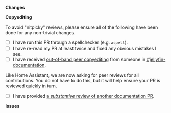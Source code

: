 <!--
Thank you for contributing to our documentation. We receive a lot of pull requests here, so we want to streamline this process.
-->

**Changes**
<!-- Describe a little about what you've changed and why. -->

**Copyediting**

To avoid "nitpicky" reviews, please ensure all of the following have been done for any non-trivial changes.

- [ ] I have run this PR through a spellchecker (e.g. `aspell`).
- [ ] I have re-read my PR at least twice and fixed any obvious mistakes I see.
- [ ] I have received [out-of-band peer copyediting](https://jellyfin.org/docs/general/contributing/documentation#peer-copyediting) from someone in [#jellyfin-documentation](https://matrix.to/#/#jellyfin-documentation:matrix.org).

Like Home Assistant, we are now asking for peer reviews for all contributions. You do not have to do this, but it will help ensure your PR is reviewed quickly in turn.

- [ ] I have provided [a *substantive* review of another documentation PR](https://jellyfin.org/docs/general/contributing/documentation#peer-review).

**Issues**

<!-- If applicable, please list any open issues that this PR addresses -->
<!-- e.g. -->
<!-- - closes #1234 -->
